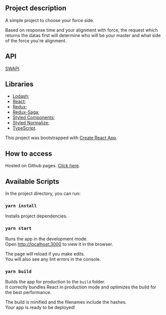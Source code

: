 ## Project description

A simple project to choose your force side.

Based on response time and your alignment with force, the request which returns the datas first
will determine who will be your master and what side of the force you're alignment.

## API

[SWAPI](https://swapi.dev/api/).

## Libraries

- [Lodash](https://lodash.com/);
- [React](https://pt-br.reactjs.org/);
- [Redux](https://redux.js.org/);
- [Redux-Saga](https://redux-saga.js.org/);
- [Styled Components](https://styled-components.com/);
- [Styled Normalize](https://github.com/sergeysova/styled-normalize);
- [TypeScript](https://www.typescriptlang.org/).

This project was bootstrapped with [Create React App](https://github.com/facebook/create-react-app).

## How to access

Hosted on Github pages. [Click here](https://jgamaraalv.github.io/force-side/).

## Available Scripts

In the project directory, you can run:

### `yarn install`

Installs project dependencies.

### `yarn start`

Runs the app in the development mode.<br />
Open [http://localhost:3000](http://localhost:3000) to view it in the browser.

The page will reload if you make edits.<br />
You will also see any lint errors in the console.

### `yarn build`

Builds the app for production to the `build` folder.<br />
It correctly bundles React in production mode and optimizes the build for the best performance.

The build is minified and the filenames include the hashes.<br />
Your app is ready to be deployed!
